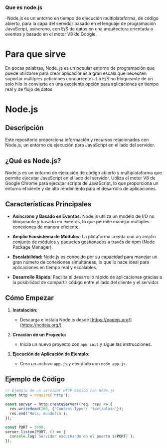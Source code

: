 ### Que es node.js

-Node.js es un entorno en tiempo de ejecución multiplataforma, de código abierto, para la capa del servidor basado en el lenguaje de programación JavaScript, asíncrono, con E/S de datos en una arquitectura orientada a eventos y basado en el motor V8 de Google.

# Para que sirve 
En pocas palabras, Node. js es un popular entorno de programación que puede utilizarse para crear aplicaciones a gran escala que necesiten soportar múltiples peticiones concurrentes. La E/S no bloqueante de un solo hilo lo convierte en una excelente opción para aplicaciones en tiempo real y de flujo de datos


# Node.js

## Descripción

Este repositorio proporciona información y recursos relacionados con Node.js, un entorno de ejecución para JavaScript en el lado del servidor.

## ¿Qué es Node.js?

Node.js es un entorno de ejecución de código abierto y multiplataforma que permite ejecutar JavaScript en el lado del servidor. Utiliza el motor V8 de Google Chrome para ejecutar scripts de JavaScript, lo que proporciona un entorno eficiente y de alto rendimiento para el desarrollo de aplicaciones.

## Características Principales

- **Asíncrono y Basado en Eventos:** Node.js utiliza un modelo de I/O no bloqueante y basado en eventos, lo que permite manejar múltiples conexiones de manera eficiente.

- **Amplio Ecosistema de Módulos:** La plataforma cuenta con un amplio conjunto de módulos y paquetes gestionados a través de npm (Node Package Manager).

- **Escalabilidad:** Node.js es conocido por su capacidad para manejar un gran número de conexiones simultáneas, lo que lo hace ideal para aplicaciones en tiempo real y escalables.

- **Desarrollo Rápido:** Facilita el desarrollo rápido de aplicaciones gracias a la posibilidad de compartir código entre el lado del cliente y el servidor.

## Cómo Empezar

1. **Instalación:**
   - Descarga e instala Node.js desde [https://nodejs.org/](https://nodejs.org/)

2. **Creación de un Proyecto:**
   - Inicia un nuevo proyecto con `npm init` y sigue las instrucciones.

3. **Ejecución de Aplicación de Ejemplo:**
   - Crea un archivo `app.js` y ejecútalo con `node app.js`.

## Ejemplo de Código

```javascript
// Ejemplo de un servidor HTTP básico con Node.js
const http = require('http');

const server = http.createServer((req, res) => {
  res.writeHead(200, {'Content-Type': 'text/plain'});
  res.end('Hola, mundo!\n');
});

const PORT = 3000;
server.listen(PORT, () => {
  console.log(`Servidor escuchando en el puerto ${PORT}`);
});
